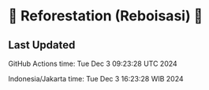 
# 🌳 Reforestation (Reboisasi) 🌲

## Last Updated

GitHub Actions time: Tue Dec  3 09:23:28 UTC 2024

Indonesia/Jakarta time: Tue Dec  3 16:23:28 WIB 2024
